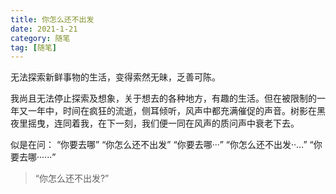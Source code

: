 ```yaml
---
title: 你怎么还不出发 
date: 2021-1-21 
category: 随笔 
tag: [随笔]
---
```

无法探索新鲜事物的生活，变得索然无昧，乏善可陈。

我尚且无法停止探索及想象，关于想去的各种地方，有趣的生活。但在被限制的一年又一年中，时间在疯狂的流逝，侧耳倾听，风声中都充满催促的声音。树影在黑夜里摇曳，连同着我，在下一刻，我们便一同在风声的质问声中衰老下去。

似是在问：
“你要去哪”
“你怎么还不出发”
“你要去哪···”
“你怎么还不出发··…”
“你要去哪······”

>“你怎么还不出发?”